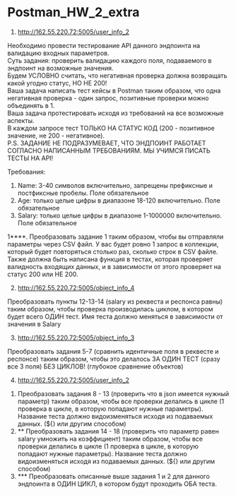 # Postman_HW_2_extra

1. http://162.55.220.72:5005/user_info_2

Необходимо провести тестирование API данного эндпоинта на валидацию входных параметров.  
Суть задания: проверить валидацию каждого поля, подаваемого в эндпоинт на возможные значения.  
Будем УСЛОВНО считать, что негативная проверка должна возвращать какой угодно статус, НО НЕ 200!  
Ваша задача написать тест кейсы в Postman таким образом, что одна негативная проверка - один запрос, позитивные проверки можно объединять в 1.  
Ваша задача протестировать исходя из требований на все возможные аспекты.   
В каждом запросе тест ТОЛЬКО НА СТАТУС КОД (200 - позитивное значение, не 200 - негативное).   
P.S. ЗАДАНИЕ НЕ ПОДРАЗУМЕВАЕТ, ЧТО ЭНДПОИНТ РАБОТАЕТ СОГЛАСНО НАПИСАННЫМ ТРЕБОВАНИЯМ. МЫ УЧИМСЯ ПИСАТЬ ТЕСТЫ НА API!

Требования:
1) Name: 3-40 символов включительно, запрещены префиксные и постфиксные пробелы. Поле обязательное
2) Age: только целые цифры в диапазоне 18-120 включительно. Поле обязательное
3) Salary: только целые цифры в диапазоне 1-1000000 включительно. Поле обязательное

1****. Преобразовать задание 1 таким образом, чтобы вы отправляли параметры через CSV файл.
У вас будет ровно 1 запрос в коллекции, который будет повторяться столько раз, сколько строк в CSV файле.
Также должна быть написана функция в тестах, которая проверяет валидность входящих данных, и в зависимости от этого проверяет на статус 200 или НЕ 200.

2. http://162.55.220.72:5005/object_info_4

Преобразовать пункты 12-13-14 (salary из реквеста и респонса равны) таким образом, чтобы проверка производилась циклом, в котором будет всего ОДИН тест.
Имя теста должно меняться в зависимости от значения в Salary

3. http://162.55.220.72:5005/object_info_3

Преобразовать задания 5-7 (сравнить идентичные поля в реквесте и респонсе) таким образом, чтобы это делалось ЗА ОДИН ТЕСТ (сразу все 3 поля) БЕЗ ЦИКЛОВ! (глубокое сравнение объектов)

4. http://162.55.220.72:5005/user_info_2

1) Преобразовать задания 8 - 13 (проверить что в json имеется нужный параметр) таким образом, чтобы все проверки делались в цикле (1 проверка в цикле, в которую попадают нужные параметры). 
Название теста должно видоизменяться исходя из подаваемых данных. (${}  или другим способом)
2) ** Преобразовать задания 14 - 18 (проверить что параметр равен salary умножить на коэффициент) таким образом, чтобы все проверки делались в цикле (1 проверка в цикле, в которую попадают нужные параметры).
Название теста должно видоизменяться исходя из подаваемых данных. (${}  или другим способом)
3) *** Преобразовать описанные выше задания 1 и 2 для данного эндпоинта в ОДИН ЦИКЛ, в котором будут проходить ОБА теста.
